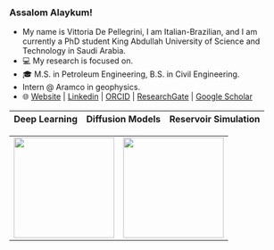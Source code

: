 ### Assalom Alaykum! 

-    My name is Vittoria De Pellegrini, I am Italian-Brazilian, and I am currently a PhD student King Abdullah University of Science and Technology in Saudi Arabia.
- 💻 My research is focused on.
- 🎓 M.S. in Petroleum Engineering, B.S. in Civil Engineering.
- Intern @ Aramco in geophysics. 
- 🌐 [Website]() | [Linkedin]() | [ORCID]() | [ResearchGate]() | [Google Scholar]()

| Deep Learning  | Diffusion Models  | Reservoir Simulation |
|------------- | ------------- | ------------- |



<div align="center">
  <table>
    <tr>
      <td>
        <a href="https://github.com/anuraghazra/github-readme-stats">
          <img height=180 align="center" src="https://github-readme-stats.vercel.app/api?username=VittoDePe98&hide_rank=true&count_private=true&show_icons=true&custom_title=GitHub%20Stats&disable_animations=true&title_color=ffffff&text_color=32cd32&icon_color=800080&bg_color=1f1f1f&card_width=350" />
        </a>
      </td>
      <td>
        <a href="https://github.com/anuraghazra/github-readme-stats">
          <img height=180 align="center" src="https://github-readme-stats.vercel.app/api/top-langs/?username=VittoDePe98&hide_progress=true&langs_count=10&count_private=true&size_weight=0.5&count_weight=0.5&title_color=ffffff&text_color=32cd32&icon_color=800080&bg_color=1f1f1f&card_width=300" />
        </a>
      </td>
    </tr>
  </table>
</div>


